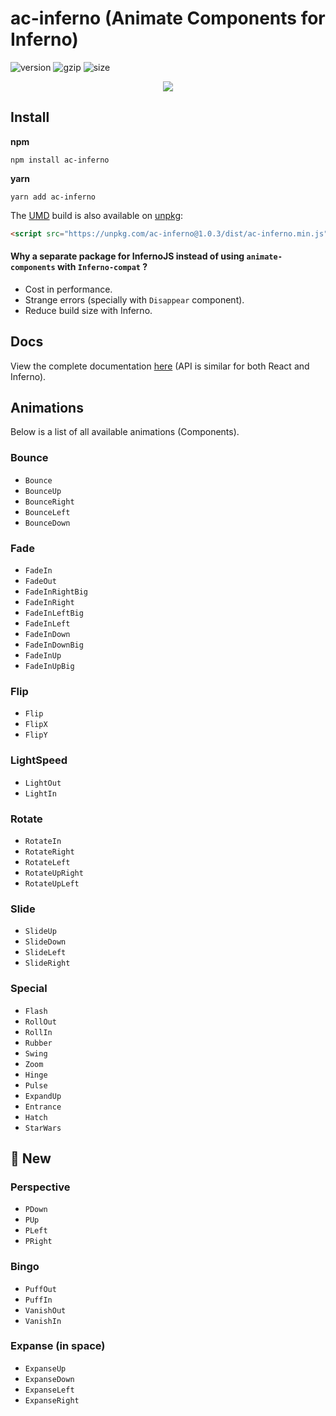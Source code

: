 # ac-inferno (Animate Components for Inferno)
![version](https://img.shields.io/badge/ac--inferno-1.0.3-blue.svg)
![gzip](https://img.shields.io/badge/gzip%20size-4.4%20KB-brightgreen.svg)
![size](https://img.shields.io/badge/size-17.3%20KB-brightgreen.svg)

<p align="center">
	<img src="https://i.gyazo.com/64801677fb24b4492eb0b90870ead297.gif" />
</p>

## Install

**npm**

```
npm install ac-inferno
```

**yarn**

```
yarn add ac-inferno
```

The [UMD](https://github.com/umdjs/umd) build is also available on [unpkg](https://unpkg.com):

```html
<script src="https://unpkg.com/ac-inferno@1.0.3/dist/ac-inferno.min.js"></script>
```

#### Why a separate package for InfernoJS instead of using `animate-components` with `Inferno-compat` ?

* Cost in performance.
* Strange errors (specially with `Disappear` component).
* Reduce build size with Inferno.

## Docs
View the complete documentation [here](https://github.com/nitin42/animate-components/tree/master/packages/animate-components/docs) (API is similar for both React and Inferno).

## Animations

Below is a list of all available animations (Components).

### Bounce

* `Bounce`
* `BounceUp`
* `BounceRight`
* `BounceLeft`
* `BounceDown`

### Fade

* `FadeIn`
* `FadeOut`
* `FadeInRightBig`
* `FadeInRight`
* `FadeInLeftBig`
* `FadeInLeft`
* `FadeInDown`
* `FadeInDownBig`
* `FadeInUp`
* `FadeInUpBig`

### Flip

* `Flip`
* `FlipX`
* `FlipY`

### LightSpeed

* `LightOut`
* `LightIn`

### Rotate

* `RotateIn`
* `RotateRight`
* `RotateLeft`
* `RotateUpRight`
* `RotateUpLeft`

### Slide

* `SlideUp`
* `SlideDown`
* `SlideLeft`
* `SlideRight`

### Special

* `Flash`
* `RollOut`
* `RollIn`
* `Rubber`
* `Swing`
* `Zoom`
* `Hinge`
* `Pulse`
* `ExpandUp`
* `Entrance`
* `Hatch`
* `StarWars`

## 🚀 New
### Perspective

* `PDown`
* `PUp`
* `PLeft`
* `PRight`

### Bingo

* `PuffOut`
* `PuffIn`
* `VanishOut`
* `VanishIn`

### Expanse (in space)

* `ExpanseUp`
* `ExpanseDown`
* `ExpanseLeft`
* `ExpanseRight`
